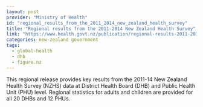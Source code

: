 ```yaml
---
layout: post
provider: "Ministry of Health"
id: "regional_results_from_the_2011_2014_new_zealand_health_survey"
title: "Regional results from the 2011-2014 New Zealand Health Survey"
link: "https://www.health.govt.nz/publication/regional-results-2011-2014-new-zealand-health-survey"
categories: new-zealand government 
tags:
  - global-health
  - dhb
  - figure.nz
---
```


This regional release provides key results from the 2011-14 New Zealand Health Survey (NZHS) data at District Health Board (DHB) and Public Health Unit (PHU) level. Regional statistics for adults and children are provided for all 20 DHBs and 12 PHUs.